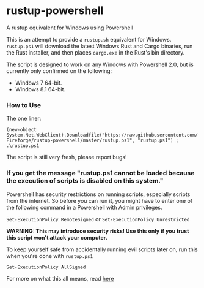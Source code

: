 rustup-powershell
=================

A rustup equivalent for Windows using Powershell

This is an attempt to provide a `rustup.sh` equivalent for Windows. `rustup.ps1` will download the latest Windows Rust and Cargo binaries, run the Rust installer, and then places `cargo.exe` in the Rust's bin directory.

The script is designed to work on any Windows with Powershell 2.0, but is currently only confirmed on the following:
- Windows 7 64-bit.
- Windows 8.1 64-bit.

### How to Use

The one liner:

`(new-object System.Net.WebClient).Downloadfile("https://raw.githubusercontent.com/Fireforge/rustup-powershell/master/rustup.ps1", "rustup.ps1") ; .\rustup.ps1`

The script is still very fresh, please report bugs!

### If you get the message "rustup.ps1 cannot be loaded because the execution of scripts is disabled on this system."

Powershell has security restrictions on running scripts, especially scripts from the internet. So before you can run it, you might have to enter one of the following command in a Powershell with Admin privileges.

`Set-ExecutionPolicy RemoteSigned` or `Set-ExecutionPolicy Unrestricted`

**WARNING: This may introduce security risks! Use this only if you trust this script won't attack your computer.**

To keep yourself safe from accidentally running evil scripts later on, run this when you're done with `rustup.ps1`

`Set-ExecutionPolicy AllSigned`

For more on what this all means, read [here](http://technet.microsoft.com/en-us/library/hh847748.aspx)
